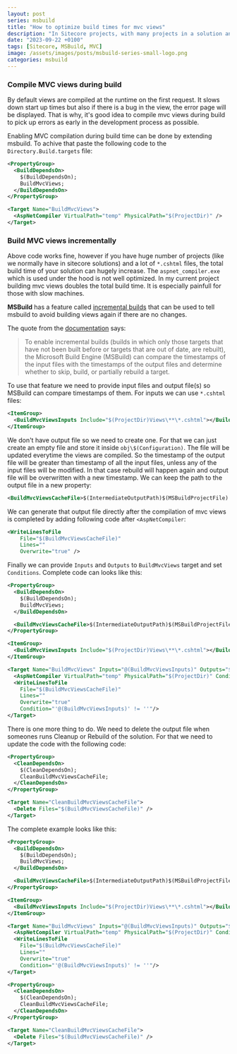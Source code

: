 ```yaml
---
layout: post
series: msbuild
title: "How to optimize build times for mvc views"
description: "In Sitecore projects, with many projects in a solution and huge number of view files, building mvc views can significanlty increase total build time. That time can be reduced by using MSBuild incremental build feature."
date: "2023-09-22 +0100"
tags: [Sitecore, MSBuild, MVC]
image: /assets/images/posts/msbuild-series-small-logo.png
categories: msbuild
---
```

### Compile MVC views during build
 
By default views are compiled at the runtime on the first request. It slows down start up times but also if there is a bug in the view, the error page will be displayed. That is why, it's good idea to compile mvc views during build to pick up errors as early in the development process as possible.

Enabling MVC compilation during build time can be done by extending msbuild. To achive that paste the following code to the `Directory.Build.targets` file:
``` xml
<PropertyGroup>
  <BuildDependsOn>
    $(BuildDependsOn);
    BuildMvcViews;
  </BuildDependsOn>
</PropertyGroup>

<Target Name="BuildMvcViews">
  <AspNetCompiler VirtualPath="temp" PhysicalPath="$(ProjectDir)" />
</Target>
```
### Build MVC views incrementally

Above code works fine, however if you have huge number of projects (like we normally have in sitecore solutions) and a lot of `*.cshtml` files, the total build time of your solution can hugely increase. The `aspnet_compiler.exe` which is used under the hood is not well optimized. In my current project building mvc views doubles the total build time. It is especially painfull for those with slow machines.

**MSBuild** has a feature called [incremental builds](https://learn.microsoft.com/en-us/visualstudio/msbuild/how-to-build-incrementally) that can be used to tell msbuild to avoid building views again if there are no changes.

The quote from the [documentation](https://learn.microsoft.com/en-us/visualstudio/msbuild/how-to-build-incrementally) says:

> To enable incremental builds (builds in which only those targets that have not been built before or targets that are out of date, are rebuilt), the Microsoft Build Engine (MSBuild) can compare the timestamps of the input files with the timestamps of the output files and determine whether to skip, build, or partially rebuild a target.

To use that feature we need to provide input files and output file(s) so MSBuild can compare timestamps of them. For inputs we can use `*.cshtml` files: 

``` xml
<ItemGroup>
  <BuildMvcViewsInputs Include="$(ProjectDir)Views\**\*.cshtml"></BuildMvcViewsInputs>
</ItemGroup>
```

We don't have output file so we need to create one. For that we can just create an empty file and store it inside `obj\$(Configuration)`. The file will be updated everytime the views are compiled. So the timestamp of the output file will be greater than timestamp of all the input files, unless any of the input files will be modified. In that case rebuild will happen again and output file will be overwritten with a new timestamp. We can keep the path to the output file in a new property:

``` xml
<BuildMvcViewsCacheFile>$(IntermediateOutputPath)$(MSBuildProjectFile).BuildMvcViews.cache</BuildMvcViewsCacheFile>
```

We can generate that output file directly after the compilation of mvc views is completed by adding following code after `<AspNetCompiler`:

``` xml
<WriteLinesToFile
    File="$(BuildMvcViewsCacheFile)"
    Lines=""
    Overwrite="true" />
```

Finally we can provide `Inputs` and `Outputs` to `BuildMvcViews` target and set `Conditions`. Complete code can looks like this:

``` xml
<PropertyGroup>
  <BuildDependsOn>
    $(BuildDependsOn);
    BuildMvcViews;
  </BuildDependsOn>

  <BuildMvcViewsCacheFile>$(IntermediateOutputPath)$(MSBuildProjectFile).BuildMvcViews.cache</BuildMvcViewsCacheFile>
</PropertyGroup>

<ItemGroup>
  <BuildMvcViewsInputs Include="$(ProjectDir)Views\**\*.cshtml"></BuildMvcViewsInputs>
</ItemGroup>

<Target Name="BuildMvcViews" Inputs="@(BuildMvcViewsInputs)" Outputs="$(BuildMvcViewsCacheFile)">
  <AspNetCompiler VirtualPath="temp" PhysicalPath="$(ProjectDir)" Condition="'@(BuildMvcViewsInputs)' != ''"/>
  <WriteLinesToFile
    File="$(BuildMvcViewsCacheFile)"
    Lines=""
    Overwrite="true"
    Condition="'@(BuildMvcViewsInputs)' != ''"/>
</Target>
```

There is one more thing to do. We need to delete the output file when someones runs Cleanup or Rebuild of the solution. For that we need to update the code with the following code: 

``` xml
<PropertyGroup>
  <CleanDependsOn>
    $(CleanDependsOn);
    CleanBuildMvcViewsCacheFile;
  </CleanDependsOn>
</PropertyGroup>

<Target Name="CleanBuildMvcViewsCacheFile">
  <Delete Files="$(BuildMvcViewsCacheFile)" />
</Target>
```

The complete example looks like this:

``` xml
<PropertyGroup>
  <BuildDependsOn>
    $(BuildDependsOn);
    BuildMvcViews;
  </BuildDependsOn>

  <BuildMvcViewsCacheFile>$(IntermediateOutputPath)$(MSBuildProjectFile).BuildMvcViews.cache</BuildMvcViewsCacheFile>
</PropertyGroup>

<ItemGroup>
  <BuildMvcViewsInputs Include="$(ProjectDir)Views\**\*.cshtml"></BuildMvcViewsInputs>
</ItemGroup>

<Target Name="BuildMvcViews" Inputs="@(BuildMvcViewsInputs)" Outputs="$(BuildMvcViewsCacheFile)">
  <AspNetCompiler VirtualPath="temp" PhysicalPath="$(ProjectDir)" Condition="'@(BuildMvcViewsInputs)' != ''"/>
  <WriteLinesToFile
    File="$(BuildMvcViewsCacheFile)"
    Lines=""
    Overwrite="true"
    Condition="'@(BuildMvcViewsInputs)' != ''"/>
</Target>

<PropertyGroup>
  <CleanDependsOn>
    $(CleanDependsOn);
    CleanBuildMvcViewsCacheFile;
  </CleanDependsOn>
</PropertyGroup>

<Target Name="CleanBuildMvcViewsCacheFile">
  <Delete Files="$(BuildMvcViewsCacheFile)" />
</Target>
```
